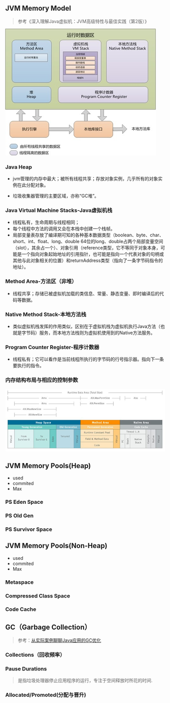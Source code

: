 

## JVM Memory Model

> 参考《深入理解Java虚拟机：JVM高级特性与最佳实践（第2版）》

![jvm-model](image/jvm-model.jpeg)

### Java Heap

- jvm管理的内存中最大；被所有线程共享；存放对象实例，几乎所有的对象实例在此分配对象。

- 垃圾收集器管理的主要区域，亦称“GC堆”。

### Java Virtual Machine Stacks-Java虚拟机栈

- 线程私有，生命周期与线程相同；
- 每个线程中方法的调用又会在本栈中创建一个栈帧。
- 局部变量表存放了编译期可知的各种基本数据类型（boolean、byte、char、short、int、float、long、double 64位的long、double占两个局部变量空间（slot），其余占一个）、对象引用（reference类型，它不等同于对象本身，可能是一个指向对象起始地址的引用指针，也可能是指向一个代表对象的句柄或其他与此对象相关的位置）和returnAddress类型（指向了一条字节码指令的地址）。

### Method Area-方法区（非堆）

- 线程共享；存储已被虚拟机加载的类信息、常量、静态变量、即时编译后的代码等数据。

### Native Method Stack-本地方法栈

- 类似虚拟机栈发挥的作用类似，区别在于虚拟机栈为虚拟机执行Java方法（也就是字节码）服务，而本地方法栈则为虚拟机使用到的Native方法服务。

### Program Counter Register-程序计数器

- 线程私有；它可以看作是当前线程所执行的字节码的行号指示器。指向下一条要执行的指令。

### 内存结构布局与相应的控制参数

![jvm2](image/jvm2.jpeg)

## JVM Memory Pools(Heap)

- used 
- commited
- Max

### PS Eden Space

### PS Old Gen

### PS Survivor Space

## JVM Memory Pools(Non-Heap)
- used 
- commited
- Max

### Metaspace

### Compressed Class Space

### Code Cache

## GC（Garbage Collection）

> 参考：[从实际案例聊聊Java应用的GC优化](https://tech.meituan.com/2017/12/29/jvm-optimize.html)

### Collections（回收频率）

### Pause Durations

> 是指垃圾处理器停止应用程序的运行，专注于空间释放时所花的时间.

### Allocated/Promoted(分配与晋升)